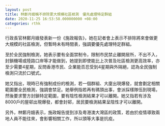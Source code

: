 ```yaml
---
layout: post
title: 林鄭月娥稱不排除更大規模社區檢測　優先處理特定群組
date: 2020-11-25 16:53:58.000000000 +08:00
categories: rthk
---
```


行政長官林鄭月娥發表新一份《施政報告》，她在記者會上表示不排除將來會做更大規模的社區檢測，但暫時未有時間表，強調要優先處理特定群組。

至於全民強制檢測，她表示要有全面禁制令，限制市民禁止離開居所，不出不入，封鎖機場或陸路口岸等才能做到，她提到即使能比上次普及社區檢測更高效率，亦至少需要4星期，反問香港市民、企業能否忍受到4星期與外隔絕，認為全民強制檢測只流於口號式。

她又指出，現時已有強制成份的檢測，若一個群組、大廈出現爆發，就會劃定相關範圍要全民檢測，強調會禁足。她舉例指若再有碼頭出事，會派採樣隊伍到現場，然後要求警方封鎖特定範圍，要有陰性檢測結果才可以離開。她又指若有涉及8000戶的屋邨出現爆發，都會封邨，居民要檢測結果呈陰性才可以離開。

另外，林鄭月娥表示，施政報告提到涉及粵港澳大灣區的政策，若由於疫情導致兩地人員不能往來，會影響相關工作，所以頭等大事是抗疫。
